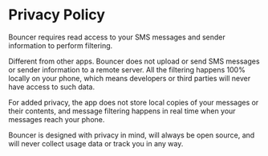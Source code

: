 Privacy Policy
=====================

Bouncer requires read access to your SMS messages and sender information to perform filtering.

Different from other apps. Bouncer does not upload or send SMS messages or sender information to a remote server.   All the filtering happens 100% locally on your phone, which means developers or third parties will never have access to such data.  

For added privacy, the app does not store local copies of your messages or their contents, and message filtering happens in real time when your messages reach your phone.

Bouncer is designed with privacy in mind, will always be open source, and will never collect usage data or track you in any way.



